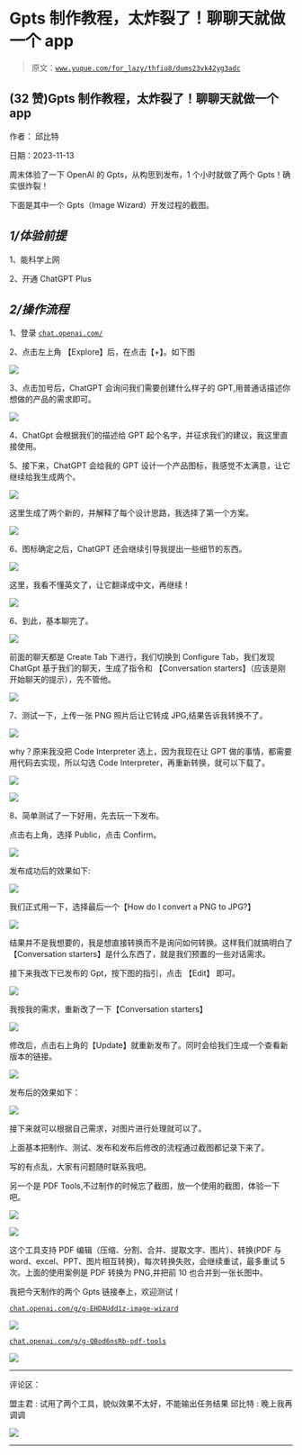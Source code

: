 # Gpts 制作教程，太炸裂了！聊聊天就做一个 app

> 原文：[`www.yuque.com/for_lazy/thfiu8/dums23vk42yg3adc`](https://www.yuque.com/for_lazy/thfiu8/dums23vk42yg3adc)

## (32 赞)Gpts 制作教程，太炸裂了！聊聊天就做一个 app

作者： 邱比特

日期：2023-11-13

周末体验了一下 OpenAI 的 Gpts，从构思到发布，1 个小时就做了两个 Gpts！确实很炸裂！

下面是其中一个 Gpts（Image Wizard）开发过程的截图。

## ***1/体验前提***

1、能科学上网

2、开通 ChatGPT Plus

## ***2/操作流程***

1、登录 [`chat.openai.com/`](https://chat.openai.com/)

2、点击左上角 【Explore】后，在点击【+】。如下图

![](img/6d59e35452e7fa39a06db7d168f141b6.png)

3、点击加号后，ChatGPT 会询问我们需要创建什么样子的 GPT,用普通话描述你想做的产品的需求即可。

![](img/9c43a120794fccdc3403e2cb8317d9e5.png)

4、ChatGpt 会根据我们的描述给 GPT 起个名字，并征求我们的建议，我这里直接使用。

5、接下来，ChatGPT 会给我的 GPT 设计一个产品图标，我感觉不太满意，让它继续给我生成两个。

![](img/b6aea330577baa9866d39fe26ee83ff8.png)

这里生成了两个新的，并解释了每个设计思路，我选择了第一个方案。

![](img/28988808d06bb4d1ab82c9b4d8ce052a.png)

6、图标确定之后，ChatGPT 还会继续引导我提出一些细节的东西。

![](img/2048bc11bc5b6951dcf424e5bb9f0af3.png)

这里，我看不懂英文了，让它翻译成中文，再继续！

![](img/9a227592521c616a33c7ceb049af24cf.png)

6、到此，基本聊完了。

![](img/a2a77c8b68bfefd7bb71ba555056987b.png)

前面的聊天都是 Create Tab 下进行，我们切换到 Configure Tab，我们发现 ChatGpt 基于我们的聊天，生成了指令和 【Conversation starters】（应该是刚开始聊天的提示），先不管他。

![](img/28988808d06bb4d1ab82c9b4d8ce052a.png)

7、测试一下，上传一张 PNG 照片后让它转成 JPG,结果告诉我转换不了。

![](img/28988808d06bb4d1ab82c9b4d8ce052a.png)

why？原来我没把 Code Interpreter 选上，因为我现在让 GPT 做的事情，都需要用代码去实现，所以勾选 Code Interpreter，再重新转换，就可以下载了。

![](img/28988808d06bb4d1ab82c9b4d8ce052a.png)

![](img/5c2c2cb86ecba51f9abf616f143ce4ca.png)

8、简单测试了一下好用，先去玩一下发布。

点击右上角，选择 Public，点击 Confirm。

![](img/c6ddd89b81f05b6d016c0cb17ec12088.png)

发布成功后的效果如下:

![](img/0698f412726ff3070eeb60bae843b4ec.png)

我们正式用一下，选择最后一个【How do I convert a PNG to JPG?】

![](img/7b17394080d1f4fb180cb1173cd25014.png)

结果并不是我想要的，我是想直接转换而不是询问如何转换。这样我们就搞明白了【Conversation starters】是什么东西了，就是我们预置的一些对话需求。

接下来我改下已发布的 Gpt，按下图的指引，点击 【Edit】 即可。

![](img/ebe4f6cb64ec04c60569d9353f8eb36b.png)

我按我的需求，重新改了一下【Conversation starters】

![](img/2b114b0d5f6c5664293754f3545cb513.png)

修改后，点击右上角的【Update】就重新发布了。同时会给我们生成一个查看新版本的链接。

![](img/7b874b2b609c58f5f3c7023dfa1d5691.png)

发布后的效果如下：

![](img/49713bcaa9618e2858d9bcc8b7ba9c6f.png)

接下来就可以根据自己需求，对图片进行处理就可以了。

上面基本把制作、测试、发布和发布后修改的流程通过截图都记录下来了。

写的有点乱，大家有问题随时联系我吧。

另一个是 PDF Tools,不过制作的时候忘了截图，放一个使用的截图，体验一下吧。

![](img/f45cce18061ccc05c9a0c6988c336388.png)

![](img/0acf072f6e4a30742f0d2c8225cdd100.png)

这个工具支持 PDF 编辑（压缩、分割、合并、提取文字、图片）、转换(PDF 与 word、excel、PPT、图片相互转换)，每次转换失败，会继续重试，最多重试 5 次。上面的使用案例是 PDF 转换为 PNG,并把前 10 也合并到一张长图中。

我把今天制作的两个 Gpts 链接奉上，欢迎测试！

[`chat.openai.com/g/g-EHDAUdd1z-image-wizard`](https://chat.openai.com/g/g-EHDAUdd1z-image-wizard)

![](img/4cb9e8ebfbe061450dec2def144419b5.png)

[`chat.openai.com/g/g-QBod6nsRb-pdf-tools`](https://chat.openai.com/g/g-QBod6nsRb-pdf-tools)

![](img/9903b138c1267e4ed39cde8aa65d718b.png)

* * *

评论区：

盟主君 : 试用了两个工具，貌似效果不太好，不能输出任务结果
邱比特 : 晚上我再调调

![](img/1c37d505930596d12a88ab23e11aa07a.png)

* * *